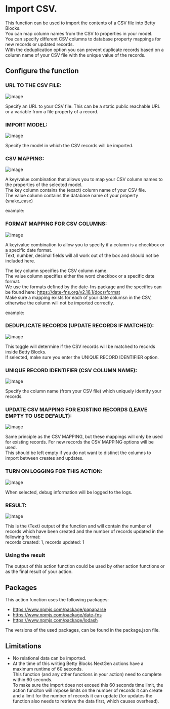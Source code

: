 # Import CSV.

This function can be used to import the contents of a CSV file into Betty Blocks.<br />
You can map column names from the CSV to properties in your model.<br />
You can specify different CSV columns to database property mappings for new records or updated records.<br />
With the deduplication option you can prevent duplicate records based on a column name of your CSV file with the unique value of the records.

## Configure the function

### URL TO THE CSV FILE:
![image](https://user-images.githubusercontent.com/96063344/227200202-98752469-b186-4e11-8033-d6a923d455b1.png)

Specify an URL to your CSV file. This can be a static public reachable URL or a variable from a file property of a record.

### IMPORT MODEL:
![image](https://user-images.githubusercontent.com/96063344/227200400-48686778-9c22-4d61-970d-0961973887ef.png)

Specify the model in which the CSV records will be imported.

### CSV MAPPING:
![image](https://user-images.githubusercontent.com/96063344/227200534-0323cf3f-ecf7-4f1d-83ab-feaa30cd099b.png)

A key/value combination that allows you to map your CSV column names to the properties of the selected model.<br />
The key column contains the (exact) column name of your CSV file.<br />
The value column contains the database name of your property (snake_case)<br />

example:

### FORMAT MAPPING FOR CSV COLUMNS:
![image](https://user-images.githubusercontent.com/96063344/227200633-9e87659f-f47e-48c4-b406-9b26a0972f80.png)

A key/value combination to allow you to specify if a column is a checkbox or a specific date format.<br />
Text, number, decimal fields will all work out of the box and should not be included here.<br />

The key column specifies the CSV column name.<br />
The value column specifies either the word checkbox or a specific date format.<br />
We use the formats defined by the date-fns package and the specifics can be found here: https://date-fns.org/v2.16.1/docs/format<br />
Make sure a mapping exists for each of your date columsn in the CSV, otherwise the column will not be imported correctly.

example:

### DEDUPLICATE RECORDS (UPDATE RECORDS IF MATCHED):
![image](https://user-images.githubusercontent.com/96063344/227200721-31d1812b-87aa-4529-9768-ac4441ff872d.png)

This toggle will determine if the CSV records will be matched to records inside Betty Blocks.<br />
If selected, make sure you enter the UNIQUE RECORD IDENTIFIER option.<br />

### UNIQUE RECORD IDENTIFIER (CSV COLUMN NAME):
![image](https://user-images.githubusercontent.com/96063344/227200790-0ccb9d8a-6854-479f-a045-f7bb2169cfe9.png)

Specify the column name (from your CSV file) which uniquely identify your records.

### UPDATE CSV MAPPING FOR EXISTING RECORDS (LEAVE EMPTY TO USE DEFAULT):
![image](https://user-images.githubusercontent.com/96063344/227200906-b10a21ac-4ced-48b4-ae49-a3add274cf7f.png)

Same principle as the CSV MAPPING, but these mappings will only be used for existing records. For new records the CSV MAPPING options will be used.<br />
This should be left empty if you do not want to distinct the columns to import between creates and updates.

### TURN ON LOGGING FOR THIS ACTION:
![image](https://user-images.githubusercontent.com/96063344/227200968-a8898a64-1ae9-4c19-b84e-9d82456b02eb.png)

When selected, debug information will be logged to the logs.

### RESULT:
![image](https://user-images.githubusercontent.com/96063344/227201040-034a15b3-c7af-4745-a19b-55a1b5583da9.png)

This is the (Text) output of the function and will contain the number of records which have been created and the number of records updated in the following format:<br />
records created: 1, records updated: 1

### Using the result

The output of this action function could be used by other action functions or as the final result of your action.

## Packages

This action function uses the following packages:

- https://www.npmjs.com/package/papaparse
- https://www.npmjs.com/package/date-fns
- https://www.npmjs.com/package/lodash

The versions of the used packages, can be found in the package.json file.

## Limitations

- No relational data can be imported.
- At the time of this writing Betty Blocks NextGen actions have a maximum runtime of 60 seconds.<br />This function (and any other functions in your action) need to complete within 60 seconds.<br />
  To make sure the import does not exceed this 60 seconds time limit, the action funciton will impose limits on the number of records it can create and a limit for the number of records it can update (for updates the function also needs to retrieve the data first, which causes overhead).
